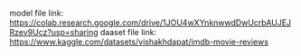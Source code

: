model file link:
https://colab.research.google.com/drive/1JOU4wXYnknwwdDwUcrbAUJEJRzev9Ucz?usp=sharing
daaset file link:
https://www.kaggle.com/datasets/vishakhdapat/imdb-movie-reviews
